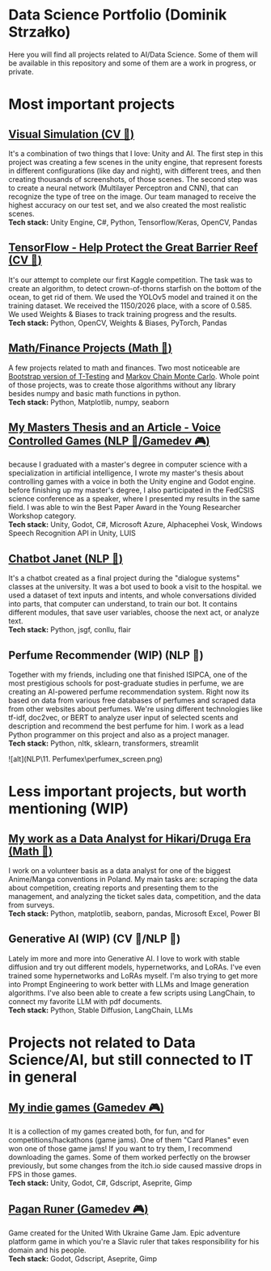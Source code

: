 # Data Science Portfolio (Dominik Strzałko)

Here you will find all projects related to AI/Data Science. Some of them will be available in this repository and some of them are a work in progress, or private. 

# Most important projects

## [Visual Simulation (CV :eyes:)](https://github.com/SnowyCocoon/Data_Science_Portfolio/tree/master/Computer%20Vision/1.%20Visual%20Simulation)
It's a combination of two things that I love: Unity and AI. The first step in this project was creating a few scenes in the unity engine, that represent forests in different configurations (like day and night), with different trees, and then creating thousands of screenshots, of those scenes. The second step was to create a neural network (Multilayer Perceptron and CNN), that can recognize the type of tree on the image. Our team managed to receive the highest accuracy on our test set, and we also created the most realistic scenes.  
**Tech stack:** Unity Engine, C#, Python, Tensorflow/Keras, OpenCV, Pandas

## [TensorFlow - Help Protect the Great Barrier Reef (CV :eyes:)](https://www.kaggle.com/code/dominikstrzalko/rhea-team-yolov5-infer)
It's our attempt to complete our first Kaggle competition. The task was to create an algorithm, to detect crown-of-thorns starfish on the bottom of the ocean, to get rid of them. We used the YOLOv5 model and trained it on the training dataset. We received the 1150/2026 place, with a score of 0.585. We used Weights & Biases to track training progress and the results.  
**Tech stack:** Python, OpenCV, Weights & Biases, PyTorch, Pandas

## [Math/Finance Projects (Math :1234:)](https://github.com/SnowyCocoon/Data_Science_Portfolio/tree/master/Math%2CFinance%20and%20Statistics)
A few projects related to math and finances. Two most noticeable are [Bootstrap version of T-Testing](https://github.com/SnowyCocoon/Data_Science_Portfolio/blob/master/Math%2CFinance%20and%20Statistics/1.%20Bootstrap%20T-Testing/Bootstrapowa%20wersja%20testu%20t.ipynb) and [Markov Chain Monte Carlo](https://github.com/SnowyCocoon/Data_Science_Portfolio/blob/master/Math%2CFinance%20and%20Statistics/2.%20MCMC%20(Markov%20Chain%20Monte%20Carlo)/MCMC.ipynb). Whole point of those projects, was to create those algorithms without any library besides numpy and basic math functions in python.  
**Tech stack:** Python, Matplotlib, numpy, seaborn

## [My Masters Thesis and an Article - Voice Controlled Games (NLP :speech_balloon:/Gamedev :video_game:)](https://annals-csis.org/proceedings/2021/pliks/143.pdf)
because I graduated with a master's degree in computer science with a specialization in artificial intelligence, I wrote my master's thesis about controlling games with a voice in both the Unity engine and Godot engine. before finishing up my master's degree, I also participated in the FedCSIS science conference as a speaker, where I presented my results in the same field. I was able to win the Best Paper Award in the Young Researcher Workshop category.  
**Tech stack:** Unity, Godot, C#, Microsoft Azure, Alphacephei Vosk, Windows Speech Recognition API in Unity, LUIS

## [Chatbot Janet (NLP :speech_balloon:)](https://github.com/SnowyCocoon/Data_Science_Portfolio/tree/master/NLP/7.%20Hospital%20ChatBot)
It's a chatbot created as a final project during the "dialogue systems" classes at the university. It was a bot used to book a visit to the hospital. we used a dataset of text inputs and intents, and whole conversations divided into parts, that computer can understand, to train our bot. It contains different modules, that save user variables, choose the next act, or analyze text.  
**Tech stack:** Python, jsgf, conllu, flair

## Perfume Recommender (WIP) (NLP :speech_balloon:)
Together with my friends, including one that finished ISIPCA, one of the most prestigious schools for post-graduate studies in perfume, we are creating an AI-powered perfume recommendation system. Right now its based on data from various free databases of perfumes and scraped data from other websites about perfumes. We're using different technologies like tf-idf, doc2vec, or BERT to analyze user input of selected scents and description and recommend the best perfume for him. I work as a lead Python programmer on this project and also as a project manager.  
**Tech stack:** Python, nltk, sklearn, transformers, streamlit

![alt](NLP\11. Perfumex\perfumex_screen.png)

# Less important projects, but worth mentioning (WIP)

## [My work as a Data Analyst for Hikari/Druga Era (Math :1234:)](https://hikari.pl/)
I work on a volunteer basis as a data analyst for one of the biggest Anime/Manga conventions in Poland. My main tasks are: scraping the data about competition, creating reports and presenting them to the management, and analyzing the ticket sales data, competition, and the data from surveys.  
**Tech stack:** Python, matplotlib, seaborn, pandas, Microsoft Excel, Power BI

## Generative AI (WIP) (CV :eyes:/NLP :speech_balloon:)
Lately im more and more into Generative AI. I love to work with stable diffusion and try out different models, hypernetworks, and LoRAs. I've even trained some hypernetworks and LoRAs myself. I'm also trying to get more into Prompt Engineering to work better with LLMs and Image generation algorithms. I've also been able to create a few scripts using LangChain, to connect my favorite LLM with pdf documents.  
**Tech stack:** Python, Stable Diffusion, LangChain, LLMs

# Projects not related to Data Science/AI, but still connected to IT in general

## [My indie games (Gamedev :video_game:)](https://snowycocoon.itch.io/)
It is a collection of my games created both, for fun, and for competitions/hackathons (game jams). One of them "Card Planes" even won one of those game jams! If you want to try them, I recommend downloading the games. Some of them worked perfectly on the browser previously, but some changes from the itch.io side caused massive drops in FPS in those games.  
**Tech stack:** Unity, Godot, C#, Gdscript, Aseprite, Gimp

## [Pagan Runer (Gamedev :video_game:)](https://gamejolt.com/games/pagan_runner/732468)
Game created for the United With Ukraine Game Jam. Epic adventure platform game in which you're a Slavic ruler that takes responsibility for his domain and his people.  
**Tech stack:** Godot, Gdscript, Aseprite, Gimp
